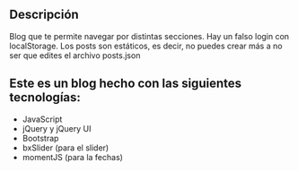 ## Descripción
Blog que te permite navegar por distintas secciones. 
Hay un falso login con localStorage.
Los posts son estáticos, es decir, no puedes crear más a no ser que
edites el archivo posts.json
## Este es un blog hecho con las siguientes tecnologías:
* JavaScript
* jQuery y jQuery UI
* Bootstrap
* bxSlider (para el slider)
* momentJS (para la fechas)
